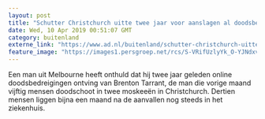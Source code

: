 ```yaml
---
layout: post
title: "Schutter Christchurch uitte twee jaar voor aanslagen al doodsbedreigingen"
date: Wed, 10 Apr 2019 00:51:07 GMT
category: buitenland
externe_link: "https://www.ad.nl/buitenland/schutter-christchurch-uitte-twee-jaar-voor-aanslagen-al-doodsbedreigingen~a2ade531/"
feature_image: "https://images1.persgroep.net/rcs/S-VRifUzlyYk_O-YJNdxvVQ4eDs/diocontent/144808428/_fitwidth/400/?appId=21791a8992982cd8da851550a453bd7f&quality=0.7"
---
```


Een man uit Melbourne heeft onthuld dat hij twee jaar geleden online doodsbedreigingen ontving van Brenton Tarrant, de man die vorige maand vijftig mensen doodschoot in twee moskeeën in Christchurch. Dertien mensen liggen bijna een maand na de aanvallen nog steeds in het ziekenhuis.
